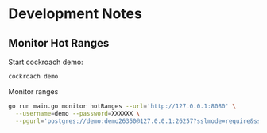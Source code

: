 # Development Notes

## Monitor Hot Ranges

Start cockroach demo:

```bash
cockroach demo
```

Monitor ranges

```bash
go run main.go monitor hotRanges --url='http://127.0.0.1:8080' \
  --username=demo --password=XXXXXX \
  --pgurl='postgres://demo:demo26350@127.0.0.1:26257?sslmode=require&sslrootcert=/var/folders/rg/_ltnftys4wj6ltzm0y45mhsh0000gq/T/demo449306277/ca.crt'
```